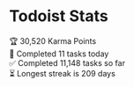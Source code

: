 
# Todoist Stats

<!-- TODO-IST:START -->
🏆  30,520 Karma Points           
🌸  Completed 11 tasks today           
✅  Completed 11,148 tasks so far           
⏳  Longest streak is 209 days
<!-- TODO-IST:END -->

